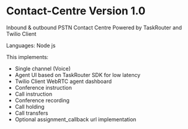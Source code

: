# Contact-Centre Version 1.0

Inbound & outbound PSTN Contact Centre Powered by TaskRouter and Twilio Client

Languages: Node js

This implements:

- Single channel (Voice)
- Agent UI based on TaskRouter SDK for low latency
- Twilio Client WebRTC agent dashboard
- Conference instruction
- Call instruction
- Conference recording
- Call holding
- Call transfers
- Optional assignment_callback url implementation

